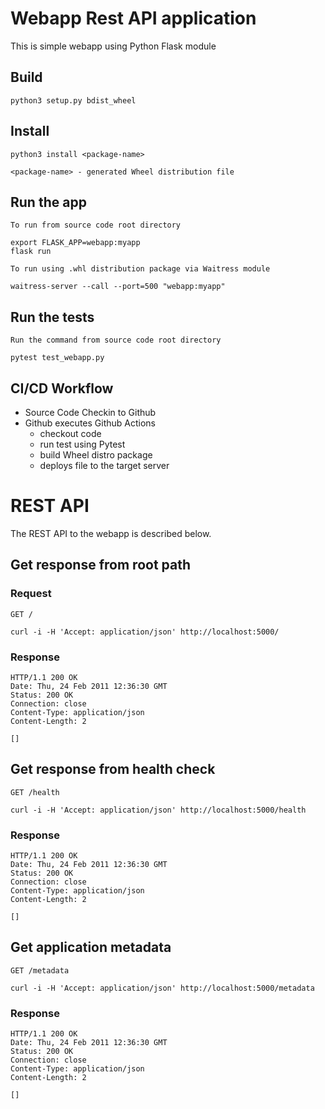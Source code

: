 # Webapp Rest API application

This is simple webapp using Python Flask module


## Build

    python3 setup.py bdist_wheel

## Install

    python3 install <package-name>
    
    <package-name> - generated Wheel distribution file

## Run the app

    To run from source code root directory

    export FLASK_APP=webapp:myapp
    flask run

    To run using .whl distribution package via Waitress module
    
    waitress-server --call --port=500 "webapp:myapp"

## Run the tests

    Run the command from source code root directory
    
    pytest test_webapp.py

## CI/CD Workflow

* Source Code Checkin to Github
* Github executes Github Actions
  * checkout code
  * run test using Pytest
  * build Wheel distro package
  * deploys file to the target server       

# REST API

The REST API to the webapp is described below.

## Get response from root path

### Request

`GET /`

    curl -i -H 'Accept: application/json' http://localhost:5000/

### Response

    HTTP/1.1 200 OK
    Date: Thu, 24 Feb 2011 12:36:30 GMT
    Status: 200 OK
    Connection: close
    Content-Type: application/json
    Content-Length: 2

    []

## Get response from health check

`GET /health`

    curl -i -H 'Accept: application/json' http://localhost:5000/health

### Response

    HTTP/1.1 200 OK
    Date: Thu, 24 Feb 2011 12:36:30 GMT
    Status: 200 OK
    Connection: close
    Content-Type: application/json
    Content-Length: 2

    []

## Get application metadata

`GET /metadata`

    curl -i -H 'Accept: application/json' http://localhost:5000/metadata

### Response

    HTTP/1.1 200 OK
    Date: Thu, 24 Feb 2011 12:36:30 GMT
    Status: 200 OK
    Connection: close
    Content-Type: application/json
    Content-Length: 2

    []
